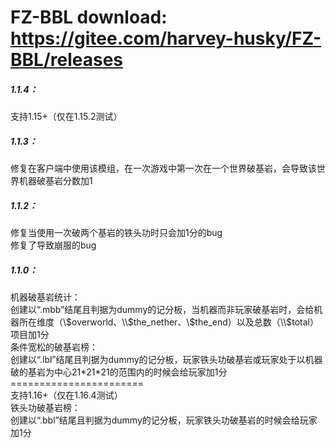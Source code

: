 # FZ-BBL download: https://gitee.com/harvey-husky/FZ-BBL/releases
##### 1.1.4：
支持1.15+（仅在1.15.2测试）
##### 1.1.3：
修复在客户端中使用该模组，在一次游戏中第一次在一个世界破基岩，会导致该世界机器破基岩分数加1
##### 1.1.2：
修复当使用一次破两个基岩的铁头功时只会加1分的bug  
修复了导致崩服的bug
##### 1.1.0：
机器破基岩统计：  
创建以“.mbb”结尾且判据为dummy的记分板，当机器而非玩家破基岩时，会给机器所在维度（\\$overworld、\\$the_nether、\\$the_end）以及总数（\\$total）项目加1分  
条件宽松的破基岩榜：  
创建以“.lbl”结尾且判据为dummy的记分板，玩家铁头功破基岩或玩家处于以机器破的基岩为中心21\*21\*21的范围内的时候会给玩家加1分  
\=======================  
支持1.16+（仅在1.16.4测试）  
铁头功破基岩榜：  
创建以“.bbl”结尾且判据为dummy的记分板，玩家铁头功破基岩的时候会给玩家加1分
